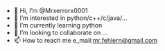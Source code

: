 - 👋 Hi, I’m @Mrxerrorx0001
- 👀 I’m interested in python/c++/c/java/... 
- 🌱 I’m currently learning python
- 💞️ I’m looking to collaborate on ...
- 📫 How to reach me e_mail:mr.fehlern@gmail.com

<!---
Mrxerrorx0001/Mrxerrorx0001 is a ✨ special ✨ repository because its `README.md` (this file) appears on your GitHub profile.
You can click the Preview link to take a look at your changes.
--->
